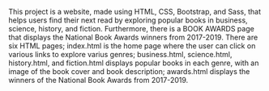 This project is a website, made using HTML, CSS, Bootstrap, and Sass, that helps users find their next read by exploring popular books in business, science, history, and fiction. Furthermore, there is a BOOK AWARDS page that displays the National Book Awards winners from 2017-2019. There are six HTML pages; index.html is the home page where the user can click on various links to explore varius genres; business.html, science.html, history.html, and fiction.html displays popular books in each genre, with an image of the book cover and book description; awards.html displays the winners of the National Book Awards from 2017-2019. 
